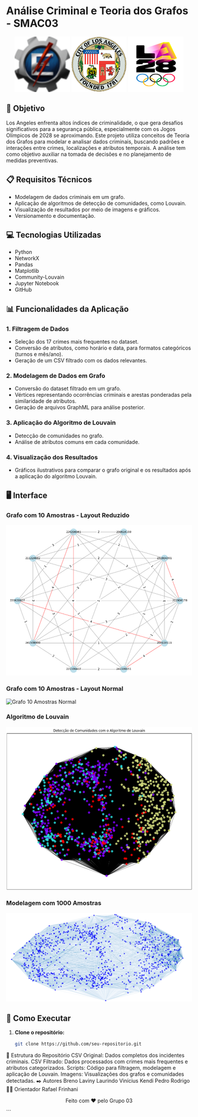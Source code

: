 # Análise Criminal e Teoria dos Grafos - SMAC03

<p align="center">
<img src="SMAC03%20-%20Grafos/Imagens/unifei.png" height="150" width="150">
<img src="SMAC03%20-%20Grafos/Imagens/la.png" height="150" width="150">
<img src="SMAC03%20-%20Grafos/Imagens/logo.png" height="150" width="150">
</p>

## 🎯 Objetivo

Los Angeles enfrenta altos índices de criminalidade, o que gera desafios significativos para a segurança pública, especialmente com os Jogos Olímpicos de 2028 se aproximando. Este projeto utiliza conceitos de Teoria dos Grafos para modelar e analisar dados criminais, buscando padrões e interações entre crimes, localizações e atributos temporais. A análise tem como objetivo auxiliar na tomada de decisões e no planejamento de medidas preventivas.

## 📋 Requisitos Técnicos

- Modelagem de dados criminais em um grafo.
- Aplicação de algoritmos de detecção de comunidades, como Louvain.
- Visualização de resultados por meio de imagens e gráficos.
- Versionamento e documentação.

## 💻 Tecnologias Utilizadas

- Python
- NetworkX
- Pandas
- Matplotlib
- Community-Louvain
- Jupyter Notebook
- GitHub

## 📊 Funcionalidades da Aplicação

### 1. **Filtragem de Dados**
- Seleção dos 17 crimes mais frequentes no dataset.
- Conversão de atributos, como horário e data, para formatos categóricos (turnos e mês/ano).
- Geração de um CSV filtrado com os dados relevantes.

### 2. **Modelagem de Dados em Grafo**
- Conversão do dataset filtrado em um grafo.
- Vértices representando ocorrências criminais e arestas ponderadas pela similaridade de atributos.
- Geração de arquivos GraphML para análise posterior.

### 3. **Aplicação do Algoritmo de Louvain**
- Detecção de comunidades no grafo.
- Análise de atributos comuns em cada comunidade.

### 4. **Visualização dos Resultados**
- Gráficos ilustrativos para comparar o grafo original e os resultados após a aplicação do algoritmo Louvain.

## 🖥️ Interface

### Grafo com 10 Amostras - Layout Reduzido
![Grafo 10 Amostras Reduzido](SMAC03%20-%20Grafos/Imagens/grafo_10amostras_red.png)

### Grafo com 10 Amostras - Layout Normal
![Grafo 10 Amostras Normal](SMAC03%20-%20Grafos/Imagens/grafo_10amostras_normal.png)

### Algoritmo de Louvain
![Louvain](SMAC03%20-%20Grafos/Imagens/louvain.png)

### Modelagem com 1000 Amostras
![Modelagem com 1000 Amostras](SMAC03%20-%20Grafos/Imagens/modelagem_1000.png)

## 🚀 Como Executar

1. **Clone o repositório:**
   ```bash
   git clone https://github.com/seu-repositorio.git

📁 Estrutura do Repositório
CSV Original: Dados completos dos incidentes criminais.
CSV Filtrado: Dados processados com crimes mais frequentes e atributos categorizados.
Scripts: Código para filtragem, modelagem e aplicação de Louvain.
Imagens: Visualizações dos grafos e comunidades detectadas.
✒️ Autores
Breno
Laviny Laurindo
Vinícius Kendi
Pedro
Rodrigo
👨‍🏫 Orientador
Rafael Frinhani
<p align="center">Feito com ❤️ pelo Grupo 03</p> ```
